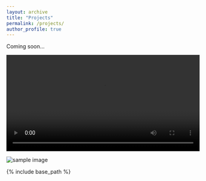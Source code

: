 ```yaml
---
layout: archive
title: "Projects"
permalink: /projects/
author_profile: true
---
```


Coming soon... 

<video src="/files/LGR_team_defense.mp4" width=100% height=auto controls preload></video>

<img src= "/images/foo-bar-identity-th.jpg" alt = "sample image">

<!-- {% if author.googlescholar %}
  You can also find my articles on <u><a href="{{author.googlescholar}}">my Google Scholar profile</a>.</u>
{% endif %} -->

{% include base_path %}

<!-- {% for post in site.publications reversed %}
  {% include archive-single.html %}
{% endfor %} -->
